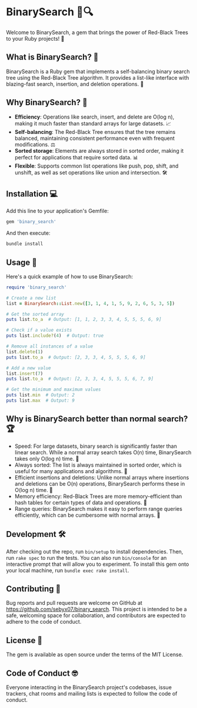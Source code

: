 # BinarySearch 🌳🔍

Welcome to BinarySearch, a gem that brings the power of Red-Black Trees to your Ruby projects! 🚀

## What is BinarySearch? 🤔

BinarySearch is a Ruby gem that implements a self-balancing binary search tree using the Red-Black Tree algorithm. It provides a list-like interface with blazing-fast search, insertion, and deletion operations. 💨

## Why BinarySearch? 🌟

- **Efficiency**: Operations like search, insert, and delete are O(log n), making it much faster than standard arrays for large datasets. 📈
- **Self-balancing**: The Red-Black Tree ensures that the tree remains balanced, maintaining consistent performance even with frequent modifications. ⚖️
- **Sorted storage**: Elements are always stored in sorted order, making it perfect for applications that require sorted data. 📊
- **Flexible**: Supports common list operations like push, pop, shift, and unshift, as well as set operations like union and intersection. 🛠️

## Installation 💻

Add this line to your application's Gemfile:

```ruby
gem 'binary_search'
```

And then execute:
```bash
bundle install
```

## Usage 🚀
Here's a quick example of how to use BinarySearch:

```ruby
require 'binary_search'

# Create a new list
list = BinarySearch::List.new([3, 1, 4, 1, 5, 9, 2, 6, 5, 3, 5])

# Get the sorted array
puts list.to_a  # Output: [1, 1, 2, 3, 3, 4, 5, 5, 5, 6, 9]

# Check if a value exists
puts list.include?(4)  # Output: true

# Remove all instances of a value
list.delete(1)
puts list.to_a  # Output: [2, 3, 3, 4, 5, 5, 5, 6, 9]

# Add a new value
list.insert(7)
puts list.to_a  # Output: [2, 3, 3, 4, 5, 5, 5, 6, 7, 9]

# Get the minimum and maximum values
puts list.min  # Output: 2
puts list.max  # Output: 9
```
## Why is BinarySearch better than normal search? 🏆

- Speed: For large datasets, binary search is significantly faster than linear search. While a normal array search takes O(n) time, BinarySearch takes only O(log n) time. 🐇
- Always sorted: The list is always maintained in sorted order, which is useful for many applications and algorithms. 📑
- Efficient insertions and deletions: Unlike normal arrays where insertions and deletions can be O(n) operations, BinarySearch performs these in O(log n) time. 🔄
- Memory efficiency: Red-Black Trees are more memory-efficient than hash tables for certain types of data and operations. 💾
- Range queries: BinarySearch makes it easy to perform range queries efficiently, which can be cumbersome with normal arrays. 🎯

## Development 🛠️

After checking out the repo, run `bin/setup` to install dependencies. Then, run `rake spec` to run the tests. You can also run `bin/console` for an interactive prompt that will allow you to experiment.
To install this gem onto your local machine, run `bundle exec rake install`.

## Contributing 🤝

Bug reports and pull requests are welcome on GitHub at https://github.com/sebyx07/binary_search. This project is intended to be a safe, welcoming space for collaboration, and contributors are expected to adhere to the code of conduct.

## License 📄
The gem is available as open source under the terms of the MIT License.

## Code of Conduct 🤓
Everyone interacting in the BinarySearch project's codebases, issue trackers, chat rooms and mailing lists is expected to follow the code of conduct.